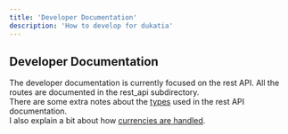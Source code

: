 ```yaml
---
title: 'Developer Documentation'
description: 'How to develop for dukatia'
---
```


## Developer Documentation

The developer documentation is currently focused on the rest API. All the routes are documented in the rest_api subdirectory.  
There are some extra notes about the [types](dev/types) used in the rest API documentation.  
I also explain a bit about how [currencies are handled](dev/currency).